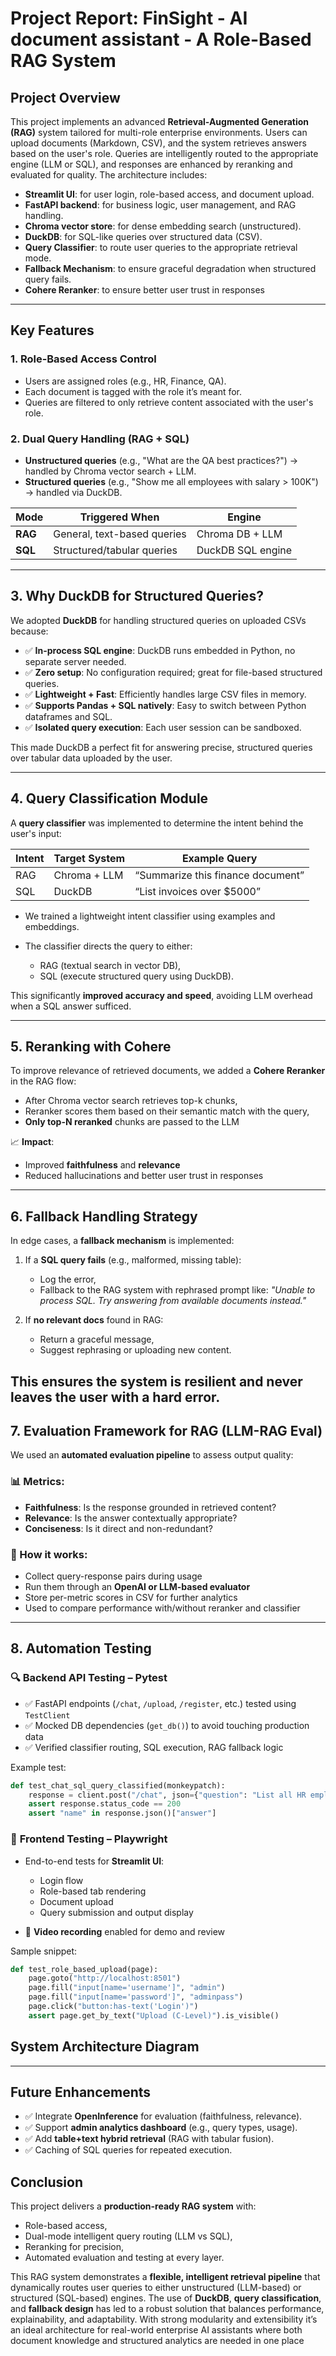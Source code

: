 # **Project Report: FinSight - AI document assistant - A Role-Based RAG System**

## **Project Overview**

This project implements an advanced **Retrieval-Augmented Generation (RAG)** system tailored for multi-role enterprise environments. Users can upload documents (Markdown, CSV), and the system retrieves answers based on the user's role. Queries are intelligently routed to the appropriate engine (LLM or SQL), and responses are enhanced by reranking and evaluated for quality. The architecture includes:

* **Streamlit UI**: for user login, role-based access, and document upload.
* **FastAPI backend**: for business logic, user management, and RAG handling.
* **Chroma vector store**: for dense embedding search (unstructured).
* **DuckDB**: for SQL-like queries over structured data (CSV).
* **Query Classifier**: to route user queries to the appropriate retrieval mode.
* **Fallback Mechanism**: to ensure graceful degradation when structured query fails.
* **Cohere Reranker**: to ensure better user trust in responses

---

## **Key Features**

### **1. Role-Based Access Control**

* Users are assigned roles (e.g., HR, Finance, QA).
* Each document is tagged with the role it’s meant for.
* Queries are filtered to only retrieve content associated with the user's role.

### **2. Dual Query Handling (RAG + SQL)**

* **Unstructured queries** (e.g., "What are the QA best practices?") → handled by Chroma vector search + LLM.
* **Structured queries** (e.g., "Show me all employees with salary > 100K") → handled via DuckDB.
  
| Mode    | Triggered When              | Engine            |
| ------- | --------------------------- | ----------------- |
| **RAG** | General, text-based queries | Chroma DB + LLM   |
| **SQL** | Structured/tabular queries  | DuckDB SQL engine |

---

## **3. Why DuckDB for Structured Queries?**

We adopted **DuckDB** for handling structured queries on uploaded CSVs because:

* ✅ **In-process SQL engine**: DuckDB runs embedded in Python, no separate server needed.
* ✅ **Zero setup**: No configuration required; great for file-based structured queries.
* ✅ **Lightweight + Fast**: Efficiently handles large CSV files in memory.
* ✅ **Supports Pandas + SQL natively**: Easy to switch between Python dataframes and SQL.
* ✅ **Isolated query execution**: Each user session can be sandboxed.

This made DuckDB a perfect fit for answering precise, structured queries over tabular data uploaded by the user.

---

## **4. Query Classification Module**

A **query classifier** was implemented to determine the intent behind the user's input:

| Intent | Target System | Example Query                     |
| ------ | ------------- | --------------------------------- |
| RAG    | Chroma + LLM  | “Summarize this finance document” |
| SQL    | DuckDB        | “List invoices over \$5000”       |

* We trained a lightweight intent classifier using examples and embeddings.
* The classifier directs the query to either:

  * RAG (textual search in vector DB),
  * SQL (execute structured query using DuckDB).

This significantly **improved accuracy and speed**, avoiding LLM overhead when a SQL answer sufficed.

---
## **5. Reranking with Cohere**

To improve relevance of retrieved documents, we added a **Cohere Reranker** in the RAG flow:

* After Chroma vector search retrieves top-k chunks,
* Reranker scores them based on their semantic match with the query,
* **Only top-N reranked** chunks are passed to the LLM

📈 **Impact**:

* Improved **faithfulness** and **relevance**
* Reduced hallucinations and better user trust in responses

---

## **6. Fallback Handling Strategy**

In edge cases, a **fallback mechanism** is implemented:

1. If a **SQL query fails** (e.g., malformed, missing table):

   * Log the error,
   * Fallback to the RAG system with rephrased prompt like:
     *"Unable to process SQL. Try answering from available documents instead."*

2. If **no relevant docs** found in RAG:

   * Return a graceful message,
   * Suggest rephrasing or uploading new content.

This ensures the system is **resilient** and never leaves the user with a hard error.
---

## **7. Evaluation Framework for RAG (LLM-RAG Eval)**

We used an **automated evaluation pipeline** to assess output quality:

### 📊 Metrics:

* **Faithfulness**: Is the response grounded in retrieved content?
* **Relevance**: Is the answer contextually appropriate?
* **Conciseness**: Is it direct and non-redundant?

### 🧪 How it works:

* Collect query-response pairs during usage
* Run them through an **OpenAI or LLM-based evaluator**
* Store per-metric scores in CSV for further analytics
* Used to compare performance with/without reranker and classifier

---

## **8. Automation Testing**

### 🔍 **Backend API Testing – Pytest**

* ✅ FastAPI endpoints (`/chat`, `/upload`, `/register`, etc.) tested using `TestClient`
* ✅ Mocked DB dependencies (`get_db()`) to avoid touching production data
* ✅ Verified classifier routing, SQL execution, RAG fallback logic

Example test:

```python
def test_chat_sql_query_classified(monkeypatch):
    response = client.post("/chat", json={"question": "List all HR employees"})
    assert response.status_code == 200
    assert "name" in response.json()["answer"]
```

### 🧪 **Frontend Testing – Playwright**

* End-to-end tests for **Streamlit UI**:

  * Login flow
  * Role-based tab rendering
  * Document upload
  * Query submission and output display

* 🎥 **Video recording** enabled for demo and review

Sample snippet:

```python
def test_role_based_upload(page):
    page.goto("http://localhost:8501")
    page.fill("input[name='username']", "admin")
    page.fill("input[name='password']", "adminpass")
    page.click("button:has-text('Login')")
    assert page.get_by_text("Upload (C-Level)").is_visible()
```

## **System Architecture Diagram**


---

## **Future Enhancements**

* ✅ Integrate **OpenInference** for evaluation (faithfulness, relevance).
* ✅ Support **admin analytics dashboard** (e.g., query types, usage).
* ✅ Add **table+text hybrid retrieval** (RAG with tabular fusion).
* ✅ Caching of SQL queries for repeated execution.

## **Conclusion**

This project delivers a **production-ready RAG system** with:

* Role-based access,
* Dual-mode intelligent query routing (LLM vs SQL),
* Reranking for precision,
* Automated evaluation and testing at every layer.

This RAG system demonstrates a **flexible, intelligent retrieval pipeline** that dynamically routes user queries to either unstructured (LLM-based) or structured (SQL-based) engines. The use of **DuckDB**, **query classification**, and **fallback design** has led to a robust solution that balances performance, explainability, and adaptability. With strong modularity and extensibility it’s an ideal architecture for real-world enterprise AI assistants where both document knowledge and structured analytics are needed in one place
